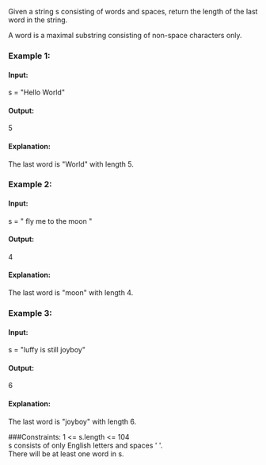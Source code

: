 Given a string s consisting of words and spaces, return the length of the last word in the string.

A word is a maximal substring consisting of non-space characters only.   

### Example 1:
#### Input: 
s = "Hello World"  
#### Output: 
5  
#### Explanation: 
The last word is "World" with length 5.  

### Example 2:
#### Input: 
s = "   fly me   to   the moon  "  
#### Output: 
4  
#### Explanation: 
The last word is "moon" with length 4.  

### Example 3:
#### Input: 
s = "luffy is still joyboy"  
#### Output: 
6  
#### Explanation: 
The last word is "joyboy" with length 6.  
 
###Constraints:
1 <= s.length <= 104  
s consists of only English letters and spaces ' '.  
There will be at least one word in s.  
